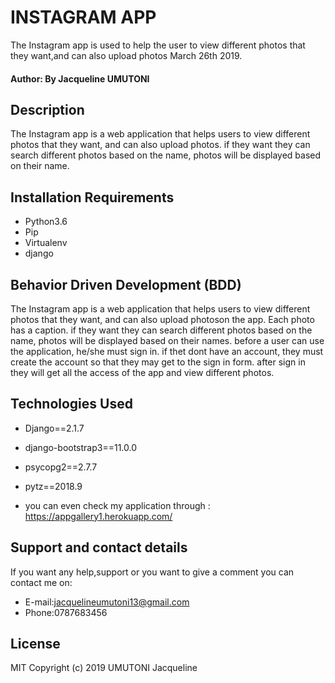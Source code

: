 # INSTAGRAM APP
The Instagram app is used to help the user to view different photos that they want,and can also upload photos March 26th 2019.

#### Author: By Jacqueline UMUTONI
## Description

The Instagram app is a web application that helps users to view different photos that they want, and can also upload photos. if they want they can search different photos based on the name, photos will be displayed based on their name. 

## Installation Requirements

* Python3.6
* Pip
* Virtualenv
* django
## Behavior Driven Development (BDD)

The Instagram app is a web application that helps users to view different photos that they want, and can also upload photoson the app. Each photo has a caption. if they want they can search different photos based on the name, photos will be displayed based on their names. before a user can use the application, he/she must sign in. if thet dont have an account, they must create the account so that they may get to the sign in form. after sign in they will get all the access of the app and view different photos.

## Technologies Used

* Django==2.1.7
* django-bootstrap3==11.0.0
* psycopg2==2.7.7
* pytz==2018.9

* you can even check my application through : https://appgallery1.herokuapp.com/

## Support and contact details

If you want any help,support or you want to give a comment you can contact me on:

* E-mail:jacquelineumutoni13@gmail.com
* Phone:0787683456

## License
MIT Copyright (c) 2019 UMUTONI Jacqueline